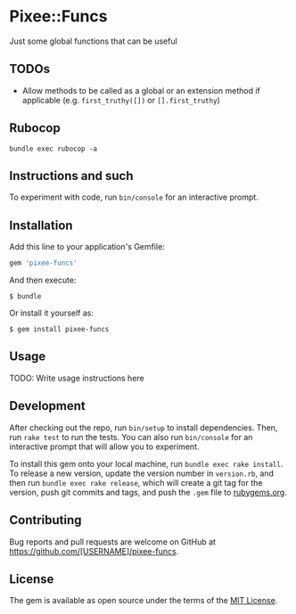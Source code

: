 # Pixee::Funcs

Just some global functions that can be useful

## TODOs

- Allow methods to be called as a global or an extension method if applicable (e.g. `first_truthy([])` or `[].first_truthy`)

## Rubocop

`bundle exec rubocop -a`

## Instructions and such

To experiment with code, run `bin/console` for an interactive prompt.

## Installation

Add this line to your application's Gemfile:

```ruby
gem 'pixee-funcs'
```

And then execute:

    $ bundle

Or install it yourself as:

    $ gem install pixee-funcs

## Usage

TODO: Write usage instructions here

## Development

After checking out the repo, run `bin/setup` to install dependencies. Then, run `rake test` to run the tests. You can also run `bin/console` for an interactive prompt that will allow you to experiment.

To install this gem onto your local machine, run `bundle exec rake install`. To release a new version, update the version number in `version.rb`, and then run `bundle exec rake release`, which will create a git tag for the version, push git commits and tags, and push the `.gem` file to [rubygems.org](https://rubygems.org).

## Contributing

Bug reports and pull requests are welcome on GitHub at https://github.com/[USERNAME]/pixee-funcs.

## License

The gem is available as open source under the terms of the [MIT License](https://opensource.org/licenses/MIT).
